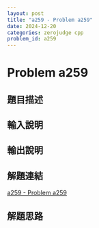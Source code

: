 ```yaml
---
layout: post
title: "a259 - Problem a259"
date: 2024-12-20
categories: zerojudge cpp
problem_id: a259
---
```


# Problem a259

## 題目描述



## 輸入說明



## 輸出說明



## 解題連結

[a259 - Problem a259](https://zerojudge.tw/ShowProblem?problemid=a259)

## 解題思路

